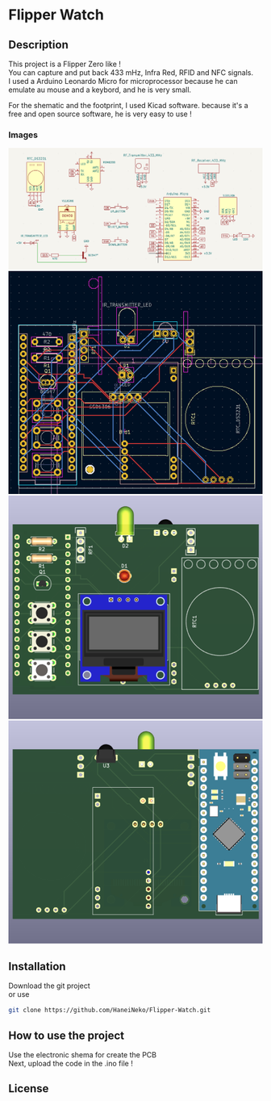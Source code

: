 # Flipper Watch

## Description
This project is a Flipper Zero like ! <br>
You can capture and put back 433 mHz, Infra Red, RFID and NFC signals. <br>
I used a Arduino Leonardo Micro for microprocessor because he can 
emulate au mouse and a keybord, and he is very small.

For the shematic and the footprint, I used Kicad software.
because it's a free and open source software,
he is very easy to use !

### Images

![shematic](/Pics/Shematic.png)
![footprint](/Pics/Footprint.png)
![3d1](/Pics/3d_top.png)
![3d2](/Pics/3d_back.png)

## Installation
Download the git project <br> 
or use
```sh
git clone https://github.com/HaneiNeko/Flipper-Watch.git
```

## How to use the project
Use the electronic shema for create the PCB <br>
Next, upload the code in the .ino file !

## License